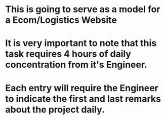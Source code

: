 # This is going to serve as a model for a Ecom/Logistics Website
# It is very important to note that this task requires 4 hours of daily concentration from it's Engineer. 
# Each entry will require the Engineer to indicate the first and last remarks about the project daily. 